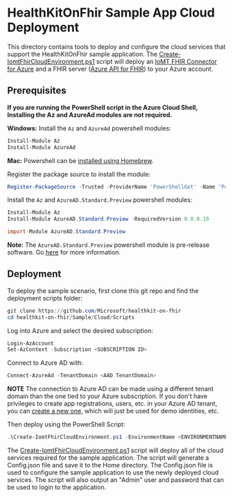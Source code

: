# HealthKitOnFhir Sample App Cloud Deployment

This directory contains tools to deploy and configure the cloud services that support the HealthKitOnFhir sample application. The [Create-IomtFhirCloudEnvironment.ps1](Scripts/Create-IomtFhirCloudEnvironment.ps1) script will deploy an [IoMT FHIR Connector for Azure](https://github.com/microsoft/iomt-fhir) and a FHIR server ([Azure API for FHIR](https://docs.microsoft.com/azure/healthcare-apis)) to your Azure account.

## Prerequisites

**If you are running the PowerShell script in the Azure Cloud Shell, Installing the Az and AzureAd modules are not required.**

**Windows:** Install the `Az` and `AzureAd` powershell modules:

```PowerShell
Install-Module Az
Install-Module AzureAd
```

**Mac:** Powershell can be [installed using Homebrew].

Register the package source to install the module:

```PowerShell
Register-PackageSource -Trusted -ProviderName 'PowerShellGet' -Name 'Posh Test Gallery' -Location https://www.poshtestgallery.com/api/v2/   
```

Install the `Az` and `AzureAD.Standard.Preview` powershell modules:

```PowerShell
Install-Module Az
Install-Module AzureAD.Standard.Preview -RequiredVersion 0.0.0.10

import-Module AzureAD.Standard.Preview
```

**Note:** The `AzureAD.Standard.Preview` powershell module is pre-release software. Go [here](https://www.poshtestgallery.com/packages/AzureAD.Standard.Preview/0.0.0.10) for more information.

[installed using Homebrew]:https://docs.microsoft.com/en-us/powershell/scripting/install/installing-powershell-core-on-macos?view=powershell-7.1#:~:text=There%20are%20several%20ways%20to%20install%20PowerShell%20on,is%20needed%20for%20PowerShell%20remoting%20and%20CIM%20operations

## Deployment

To deploy the sample scenario, first clone this git repo and find the deployment scripts folder:

```PowerShell
git clone https://github.com/Microsoft/healthkit-on-fhir
cd healthkit-on-fhir/Sample/Cloud/Scripts
```

Log into Azure and select the desired subscription:

```PowerShell
Login-AzAccount
Set-AzContext -Subscription <SUBSCRIPTION ID>
```

Connect to Azure AD with:

```PowerShell
Connect-AzureAd -TenantDomain <AAD TenantDomain>
```

**NOTE** The connection to Azure AD can be made using a different tenant domain than the one tied to your Azure subscription. If you don't have privileges to create app registrations, users, etc. in your Azure AD tenant, you can [create a new one](https://docs.microsoft.com/azure/active-directory/develop/quickstart-create-new-tenant), which will just be used for demo identities, etc.

Then deploy using the PowerShell Script:

```PowerShell
.\Create-IomtFhirCloudEnvironment.ps1 -EnvironmentName <ENVIRONMENTNAME> -AdminPassword $(ConvertTo-SecureString "<ADMINPASSWORD>" -AsPlainText -Force)
```

The [Create-IomtFhirCloudEnvironment.ps1](Scripts/Create-IomtFhirCloudEnvironment.ps1) script will deploy all of the cloud services required for the sample application. The script will generate a Config.json file and save it to the Home directory. The Config.json file is used to configure the sample application to use the newly deployed cloud services. The script will also output an "Admin" user and password that can be used to login to the application.

